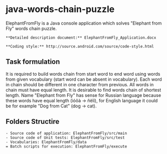 # java-words-chain-puzzle

ElephantFromFly is a Java console application which solves "Elephant from Fly" words chain puzzle.

    **Detailed description document:** ElephantFromFly_Application.docx

    **Coding style:** http://source.android.com/source/code-style.html

## Task formulation

It is required to build words chain from start word to end word using words from given vocabulary (start word can be absent in vocabulary). 
Each word in chain should be different in one character from previous. All words in chain must have equal length. It is desirable to find words chain of shortest length. 
Name "Elephant from Fly" has sense for Russian language because these words have equal length (ìóõà -> ñëîí), for English language it could be for example "Dog from Cat" (dog -> cat).

## Folders Structire

    - Source code of application: ElephantFromFly/src/main
    - Source code of Unit tests: ElephantFromFly/src/test
    - Vocabularies: ElephantFromFly/data
    = Batch scripts for execution: ElephantFromFly/execute
   
  
